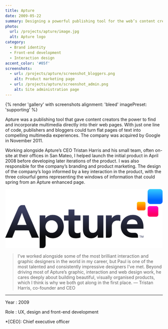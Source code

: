 ```yaml
---
title: Apture
date: 2009-05-22
summary: Designing a powerful publishing tool for the web’s content creators.
photo:
  url: /projects/apture/image.jpg
  alt: Apture logo
category:
  - Brand identity
  - Front-end development
  - Interaction design
accent_color: '#05f'
screenshots:
  - url: /projects/apture/screenshot_bloggers.png
    alt: Product marketing page
  - url: /projects/apture/screenshot_admin.png
    alt: Site administration page
---
```

{% render 'gallery' with screenshots
  alignment: 'bleed'
  imagePreset: 'supporting'
%}

Apture was a publishing tool that gave content creators the power to find and incorporate multimedia directly into their web pages. With just one line of code, publishers and bloggers could turn flat pages of text into compelling multimedia experiences. The company was acquired by Google in November 2011.

Working alongside Apture’s CEO Tristan Harris and his small team, often on-site at their offices in San Mateo, I helped launch the initial product in April 2008 before developing later iterations of the product. I was also responsible for the company’s branding and product marketing. The design of the company’s logo informed by a key interaction in the product, with the three colourful gems representing the windows of information that could spring from an Apture enhanced page.

![The Apture logo.](logo.svg 'The Apture logo.')

> I’ve worked alongside some of the most brilliant interaction and graphic designers in the world in my career, but Paul is one of the most talented and consistently impressive designers I’ve met. Beyond driving most of Apture’s graphic, interaction and web design work, he cares deeply about building beautiful, visually organised products, which I think is why we both got along in the first place.
> — Tristan Harris, co-founder and CEO

---

Year
: 2009

Role
: UX, design and front-end development

*[CEO]: Chief executive officer
